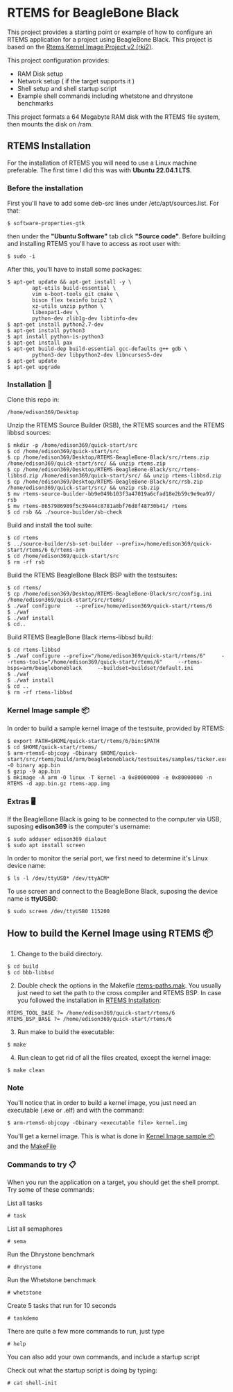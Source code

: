 # RTEMS for BeagleBone Black

This project provides a starting point or example of how to configure an RTEMS application for a project using BeagleBone Black. This project is based on the [Rtems Kernel Image Project v2 (rki2)](https://github.com/alanc98/rki2).

This project configuration provides:

- RAM Disk setup
- Network setup ( if the target supports it )
- Shell setup and shell startup script
- Example shell commands including whetstone and dhrystone benchmarks

This project formats a 64 Megabyte RAM disk with the RTEMS file system, then mounts the disk on /ram.

## RTEMS Installation
For the installation of RTEMS you will need to use a Linux machine preferable. The first time I did this was with **Ubuntu 22.04.1 LTS**.

### Before the installation
First you'll have to add some deb-src lines under /etc/apt/sources.list. For that:
```
$ software-properties-gtk
```
then under the **"Ubuntu Software"** tab click **"Source code"**. Before building and installing RTEMS you'll have to access as root user with:
```
$ sudo -i
```
After this, you'll have to install some packages:
```
$ apt-get update && apt-get install -y \
		apt-utils build-essential \
		vim u-boot-tools git cmake \
		bison flex texinfo bzip2 \
		xz-utils unzip python \
		libexpat1-dev \
		python-dev zlib1g-dev libtinfo-dev
$ apt-get install python2.7-dev
$ apt-get install python3
$ apt install python-is-python3
$ apt-get install pax
$ apt-get build-dep build-essential gcc-defaults g++ gdb \
		python3-dev libpython2-dev libncurses5-dev
$ apt-get update
$ apt-get upgrade
```

### Installation 🔧
Clone this repo in:
```
/home/edison369/Desktop
```
Unzip the RTEMS Source Builder (RSB), the RTEMS sources and the RTEMS libbsd sources:
```
$ mkdir -p /home/edison369/quick-start/src
$ cd /home/edison369/quick-start/src
$ cp /home/edison369/Desktop/RTEMS-BeagleBone-Black/src/rtems.zip /home/edison369/quick-start/src/ && unzip rtems.zip
$ cp /home/edison369/Desktop/RTEMS-BeagleBone-Black/src/rtems-libbsd.zip /home/edison369/quick-start/src/ && unzip rtems-libbsd.zip
$ cp /home/edison369/Desktop/RTEMS-BeagleBone-Black/src/rsb.zip /home/edison369/quick-start/src/ && unzip rsb.zip
$ mv rtems-source-builder-bb9e049b103f3a47019a6cfad18e2b59c9e9ea97/ rsb
$ mv rtems-8657986989f5c39444c8781a8bf76d8f48730b41/ rtems
$ cd rsb && ./source-builder/sb-check
```
Build and install the tool suite:
```
$ cd rtems
$ ../source-builder/sb-set-builder --prefix=/home/edison369/quick-start/rtems/6 6/rtems-arm
$ cd /home/edison369/quick-start/src
$ rm -rf rsb
```
Build the RTEMS BeagleBone Black BSP with the testsuites:
```
$ cd rtems/
$ cp /home/edison369/Desktop/RTEMS-BeagleBone-Black/src/config.ini /home/edison369/quick-start/src/rtems/
$ ./waf configure     --prefix=/home/edison369/quick-start/rtems/6
$ ./waf
$ ./waf install
$ cd..
```
Build RTEMS BeagleBone Black rtems-libbsd build:
```
$ cd rtems-libbsd
$ ./waf configure --prefix="/home/edison369/quick-start/rtems/6"     --rtems-tools="/home/edison369/quick-start/rtems/6"     --rtems-bsps=arm/beagleboneblack     --buildset=buildset/default.ini
$ ./waf
$ ./waf install
$ cd ..
$ rm -rf rtems-libbsd
```
### Kernel Image sample 📦
In order to build a sample kernel image of the testsuite, provided by RTEMS:
```
$ export PATH=$HOME/quick-start/rtems/6/bin:$PATH
$ cd $HOME/quick-start/rtems/
$ arm-rtems6-objcopy -Obinary $HOME/quick-start/src/rtems/build/arm/beagleboneblack/testsuites/samples/ticker.exe -O binary app.bin
$ gzip -9 app.bin
$ mkimage -A arm -O linux -T kernel -a 0x80000000 -e 0x80000000 -n RTEMS -d app.bin.gz rtems-app.img
```
### Extras 🖥️
If the BeagleBone Black is going to be connected to the computer via USB, suposing **edison369** is the computer's username:
```
$ sudo adduser edison369 dialout
$ sudo apt install screen
```
	
In order to monitor the serial port, we first need to determine it's Linux device name:
```
$ ls -l /dev/ttyUSB* /dev/ttyACM*
```
	
To use screen and connect to the BeagleBone Black, suposing the device name is **ttyUSB0**:
```
$ sudo screen /dev/ttyUSB0 115200
```

## How to build the Kernel Image using RTEMS 📦
1. Change to the build directory.
```
$ cd build
$ cd bbb-libbsd
```

2. Double check the options in the Makefile [rtems-paths.mak](https://github.com/edison369/RTEMS-BeagleBone-Black/blob/main/build/rtems-paths.mak). You usually just need to set the path to the cross compiler and RTEMS BSP. In case you followed the installation in [RTEMS Installation](<#rtems-installation>):
```
RTEMS_TOOL_BASE ?= /home/edison369/quick-start/rtems/6
RTEMS_BSP_BASE ?= /home/edison369/quick-start/rtems/6
```

3. Run make to build the executable:
```
$ make 
```

4. Run clean to get rid of all the files created, except the kernel image:
```
$ make clean
```

### Note
You'll notice that in order to build a kernel image, you just need an executable (.exe or .elf) and with the command:
```
$ arm-rtems6-objcopy -Obinary <executable file> kernel.img 
```
You'll get a kernel image. This is what is done in [Kernel Image sample 📦](<#kernel-image-sample->) and the [MakeFile](https://github.com/edison369/RTEMS-BeagleBone-Black/blob/main/build/rpi2/Makefile)

### Commands to try 📋
When you run the application on a target, you should get the shell prompt. Try some of these commands:

List all tasks
```
# task
```

List all semaphores
```
# sema
```

Run the Dhrystone benchmark
```
# dhrystone
```

Run the Whetstone benchmark
```
# whetstone
```

Create 5 tasks that run for 10 seconds
```
# taskdemo
```

There are quite a few more commands to run, just type
```
# help
```

You can also add your own commands, and include a startup script 

Check out what the startup script is doing by typing:
```
# cat shell-init
```
